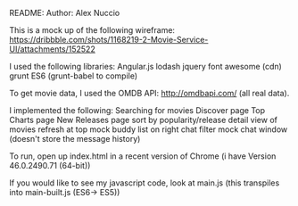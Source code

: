 README:
Author: Alex Nuccio

This is a mock up of the following wireframe: https://dribbble.com/shots/1168219-2-Movie-Service-UI/attachments/152522

I used the following libraries:
	Angular.js
	lodash
	jquery
	font awesome (cdn)
	grunt
	ES6 (grunt-babel to compile)

To get movie data, I used the OMDB API: http://omdbapi.com/ (all real data).

I implemented the following:
	Searching for movies
	Discover page
	Top Charts page
	New Releases page
	sort by popularity/release
	detail view of movies
	refresh at top
	mock buddy list on right
	chat filter
	mock chat window (doesn't store the message history)


To run, open up index.html in a recent version of Chrome (i have Version 46.0.2490.71 (64-bit))

If you would like to see my javascript code, look at main.js (this transpiles into main-built.js (ES6-> ES5))

